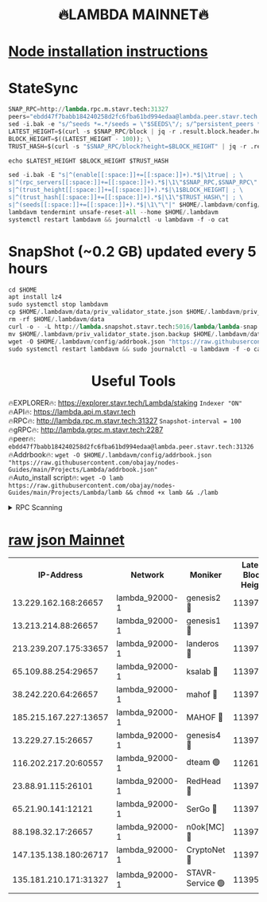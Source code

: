 <h1 align="center"> 🔥LAMBDA MAINNET🔥</h1>


[Node installation instructions](https://github.com/obajay/nodes-Guides/tree/main/Projects/Lambda)
=


# StateSync
```python
SNAP_RPC=http://lambda.rpc.m.stavr.tech:31327
peers="ebdd47f7babb184240258d2fc6fba61bd994edaa@lambda.peer.stavr.tech:31326" 
sed -i.bak -e "s/^seeds *=.*/seeds = \"$SEEDS\"/; s/^persistent_peers *=.*/persistent_peers = \"$PEERS\"/" $HOME/.lambdavm/config/config.toml
LATEST_HEIGHT=$(curl -s $SNAP_RPC/block | jq -r .result.block.header.height); \
BLOCK_HEIGHT=$((LATEST_HEIGHT - 100)); \
TRUST_HASH=$(curl -s "$SNAP_RPC/block?height=$BLOCK_HEIGHT" | jq -r .result.block_id.hash)

echo $LATEST_HEIGHT $BLOCK_HEIGHT $TRUST_HASH

sed -i.bak -E "s|^(enable[[:space:]]+=[[:space:]]+).*$|\1true| ; \
s|^(rpc_servers[[:space:]]+=[[:space:]]+).*$|\1\"$SNAP_RPC,$SNAP_RPC\"| ; \
s|^(trust_height[[:space:]]+=[[:space:]]+).*$|\1$BLOCK_HEIGHT| ; \
s|^(trust_hash[[:space:]]+=[[:space:]]+).*$|\1\"$TRUST_HASH\"| ; \
s|^(seeds[[:space:]]+=[[:space:]]+).*$|\1\"\"|" $HOME/.lambdavm/config/config.toml
lambdavm tendermint unsafe-reset-all --home $HOME/.lambdavm
systemctl restart lambdavm && journalctl -u lambdavm -f -o cat

```
# SnapShot (~0.2 GB) updated every 5 hours
```python
cd $HOME
apt install lz4
sudo systemctl stop lambdavm
cp $HOME/.lambdavm/data/priv_validator_state.json $HOME/.lambdavm/priv_validator_state.json.backup
rm -rf $HOME/.lambdavm/data
curl -o - -L http://lambda.snapshot.stavr.tech:5016/lambda/lambda-snap.tar.lz4 | lz4 -c -d - | tar -x -C $HOME/.lambdavm --strip-components 2
mv $HOME/.lambdavm/priv_validator_state.json.backup $HOME/.lambdavm/data/priv_validator_state.json
wget -O $HOME/.lambdavm/config/addrbook.json "https://raw.githubusercontent.com/obajay/nodes-Guides/main/Projects/Lambda/addrbook.json"
sudo systemctl restart lambdavm && sudo journalctl -u lambdavm -f -o cat
```
 <h1 align="center"> Useful Tools</h1>

🔥EXPLORER🔥:      https://explorer.stavr.tech/Lambda/staking	        `Indexer "ON"` \
🔥API🔥: 			 		 https://lambda.api.m.stavr.tech \
🔥RPC🔥:           http://lambda.rpc.m.stavr.tech:31327	              `Snapshot-interval = 100` \
🔥gRPC🔥:          http://lambda.grpc.m.stavr.tech:2287 \
🔥peer🔥:					 `ebdd47f7babb184240258d2fc6fba61bd994edaa@lambda.peer.stavr.tech:31326` \
🔥Addrbook🔥:    ```wget -O $HOME/.lambdavm/config/addrbook.json "https://raw.githubusercontent.com/obajay/nodes-Guides/main/Projects/Lambda/addrbook.json"``` \
🔥Auto_install script🔥: ```wget -O lamb https://raw.githubusercontent.com/obajay/nodes-Guides/main/Projects/Lambda/lamb && chmod +x lamb && ./lamb```


<details>
<summary>RPC Scanning</summary>

<h2 align="center"> We scan nodes in real time every 4 hours. And we provide the final result of RPC endpoints.
We cannot influence the operation of these nodes in any way. </h2>


```python
If Voting Power is higher than 0 --> then the Node is a validator of the network and may be subject to attack and be a potential threat to the chain.
```
```python
We marked such validators with a red symbol
```

</details>

[raw json Mainnet](https://rpc-check.lambm.stavr.tech/lambm/rpc-lambm-result.json)
=


<table><tr><th>IP-Address</th><th>Network</th><th>Moniker</th><th>Latest Block Height</th><th>Earliest Block Height</th><th>Catching Up</th><th>Tx Index</th><th>Voting Power</th><th>Scan Time</th></tr><tr><td>13.229.162.168:26657</td><td>lambda_92000-1</td><td>genesis2 🔴</td><td>11397965</td><td>1</td><td>False</td><td>on</td><td>16754466</td><td>2024-01-28T14:02:21.880619745UTC</td></tr><tr><td>13.213.214.88:26657</td><td>lambda_92000-1</td><td>genesis1 🔴</td><td>11397966</td><td>1</td><td>False</td><td>on</td><td>107835</td><td>2024-01-28T14:02:26.823218120UTC</td></tr><tr><td>213.239.207.175:33657</td><td>lambda_92000-1</td><td>landeros 🔴</td><td>11397963</td><td>8136001</td><td>False</td><td>off</td><td>1397377</td><td>2024-01-28T14:02:16.180520094UTC</td></tr><tr><td>65.109.88.254:29657</td><td>lambda_92000-1</td><td>ksalab 🔴</td><td>11397967</td><td>8715001</td><td>False</td><td>on</td><td>510465</td><td>2024-01-28T14:02:29.995406683UTC</td></tr><tr><td>38.242.220.64:26657</td><td>lambda_92000-1</td><td>mahof 🔴</td><td>11397962</td><td>10131001</td><td>False</td><td>off</td><td>770350</td><td>2024-01-28T14:02:09.365206851UTC</td></tr><tr><td>185.215.167.227:13657</td><td>lambda_92000-1</td><td>MAHOF 🔴</td><td>11397966</td><td>10134001</td><td>False</td><td>on</td><td>2051510</td><td>2024-01-28T14:02:25.552200346UTC</td></tr><tr><td>13.229.27.15:26657</td><td>lambda_92000-1</td><td>genesis4 🔴</td><td>11397966</td><td>11043001</td><td>False</td><td>on</td><td>9665448</td><td>2024-01-28T14:02:25.183973659UTC</td></tr><tr><td>116.202.217.20:60557</td><td>lambda_92000-1</td><td>dteam 🟢</td><td>11261207</td><td>11223001</td><td>False</td><td>on</td><td>0</td><td>2024-01-28T14:02:09.660568792UTC</td></tr><tr><td>23.88.91.115:26101</td><td>lambda_92000-1</td><td>RedHead 🔴</td><td>11397963</td><td>11297963</td><td>False</td><td>off</td><td>553202</td><td>2024-01-28T14:02:16.495537468UTC</td></tr><tr><td>65.21.90.141:12121</td><td>lambda_92000-1</td><td>SerGo 🔴</td><td>11397968</td><td>11297968</td><td>False</td><td>off</td><td>10611980</td><td>2024-01-28T14:02:32.528074815UTC</td></tr><tr><td>88.198.32.17:26657</td><td>lambda_92000-1</td><td>n0ok[MC] 🔴</td><td>11397968</td><td>11297968</td><td>False</td><td>off</td><td>1578630</td><td>2024-01-28T14:02:35.528697998UTC</td></tr><tr><td>147.135.138.180:26717</td><td>lambda_92000-1</td><td>CryptoNet 🔴</td><td>11397966</td><td>11383001</td><td>False</td><td>off</td><td>762815</td><td>2024-01-28T14:02:27.139419766UTC</td></tr><tr><td>135.181.210.171:31327</td><td>lambda_92000-1</td><td>STAVR-Service 🟢</td><td>11395610</td><td>11395001</td><td>False</td><td>on</td><td>0</td><td>2024-01-28T14:02:29.634489007UTC</td></tr></table>
